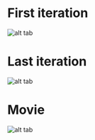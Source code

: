 # First iteration

![alt tab](https://user-images.githubusercontent.com/26437161/27387448-0ab7ea0c-5699-11e7-9a9c-188411d48077.png)

# Last iteration

![alt tab](https://user-images.githubusercontent.com/26437161/27387447-0ab76ee2-5699-11e7-8091-68579ddec622.png)

# Movie

![alt tab](https://user-images.githubusercontent.com/26437161/27387446-0ab5dcda-5699-11e7-8994-8d92fa3929a9.gif)
